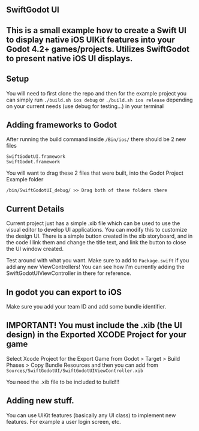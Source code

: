 ## SwiftGodot UI 

## This is a small example how to create a Swift UI to display native iOS UIKit features into your Godot 4.2+ games/projects. Utilizes SwiftGodot to present native iOS UI displays.

## Setup
You will need to first clone the repo and then for the example project you can simply run `./build.sh ios debug` or `./build.sh ios release` depending on your current needs (use debug for testing...) in your terminal

## Adding frameworks to Godot
After running the build command inside `/Bin/ios/` there should be 2 new files
```
SwiftGodotUI.framework
SwiftGodot.framework
```
You will want to drag these 2 files that were built, into the Godot Project Example folder
```
/bin/SwiftGodotUI_debug/ >> Drag both of these folders there
```

## Current Details
Current project just has a simple .xib file which can be used to use the visual editor to develop UI applications.
You can modify this to customize the design UI.
There is a simple button created in the xib storyboard, and in the code I link them and change the title text, and link the button to close the UI window created.

Test around with what you want.
Make sure to add to `Package.swift` if you add any new ViewControllers! You can see how I'm currently adding the SwiftGodotUIViewController in there for reference.

## In godot you can export to iOS
Make sure you add your team ID and add some bundle identifier.

## IMPORTANT! You must include the .xib (the UI design) in the Exported XCODE Project for your game 
Select Xcode Project for the Export Game from Godot > Target > Build Phases > Copy Bundle Resources
and then you can add from `Sources/SwiftGodotUI/SwiftGodotUIViewController.xib`

You need the .xib file to be included to build!!!

## Adding new stuff.
You can use UIKit features (basically any UI class) to implement new features. For example a user login screen, etc.